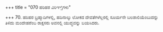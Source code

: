 +++
title = "070 ಹರಿಹರ ವಿರಿಞ್ಚಿಗಳು"

+++
70. ಹರಿಹರ ಬ್ರಹ್ಮಾದಿಗಳಲ್ಲಿ, ಹದಿನಾಲ್ಕು ಲೋಕದ ದೇವತೆಗಳೆಲ್ಲರಲ್ಲಿ ಸೂರ್ಯನೇ ಬಲಶಾಲಿಯೆಂಬುದನ್ನು ತಿಳಿದು ಮಂದೇಹರೆಂಬ ರಾಕ್ಷಸರು ಅವನಲ್ಲಿ ಯುದ್ಧವನ್ನು ಬಯಸಿದರು.